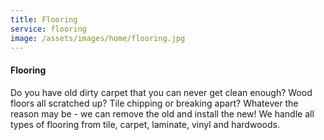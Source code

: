 ```yaml
---
title: Flooring
service: flooring
image: /assets/images/home/flooring.jpg
---
```

#### Flooring

Do you have old dirty carpet that you can never get clean enough? Wood floors
all scratched up? Tile chipping or breaking apart?
Whatever the reason may be - we can remove the old and install the new!
We handle all types of flooring from tile, carpet, laminate, vinyl and hardwoods.